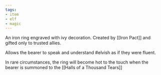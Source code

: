 ```yaml
---
tags:
- item
- elf
- magic
---
```


An iron ring engraved with ivy decoration. Created by [[Iron Pact]] and gifted only to trusted allies.

Allows the bearer to speak and understand #elvish as if they were fluent.

In rare circumstances, the ring will become hot to the touch when the bearer is summoned to the [[Halls of a Thousand Tears]]